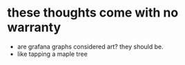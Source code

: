 # these thoughts come with no warranty

- are grafana graphs considered art? they should be.
- like tapping a maple tree
